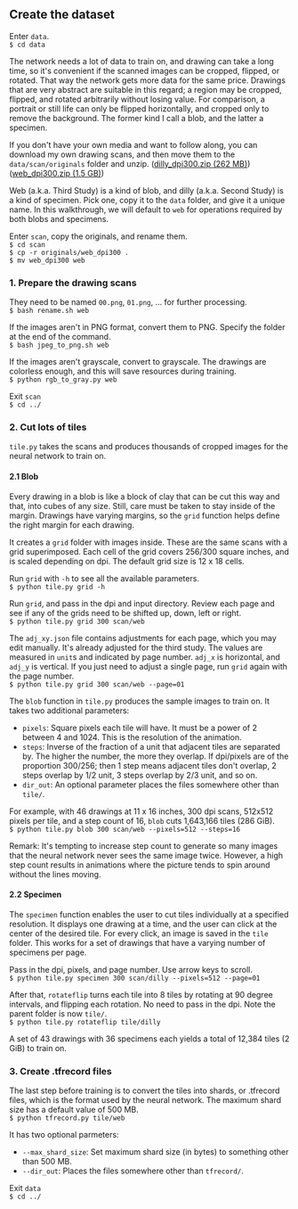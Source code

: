 ## Create the dataset

Enter `data`.  
`$ cd data`

The network needs a lot of data to train on, and drawing can take a long time, so it's convenient if the scanned images can be cropped, flipped, or rotated. That way the network gets more data for the same price. Drawings that are very abstract are suitable in this regard; a region may be cropped, flipped, and rotated arbitrarily without losing value. For comparison, a portrait or still life can only be flipped horizontally, and cropped only to remove the background. The former kind I call a blob, and the latter a specimen.

If you don't have your own media and want to follow along, you can download my own drawing scans, and then move them to the `data/scan/originals` folder and unzip. ([dilly_dpi300.zip (262 MB)](https://symbolfigures.io/thirdstudy/data/scan/originals/dilly_dpi300.zip)) ([web_dpi300.zip (1.5 GB)](https://symbolfigures.io/thirdstudy/data/scan/originals/web_dpi300.zip))

Web (a.k.a. Third Study) is a kind of blob, and dilly (a.k.a. Second Study) is a kind of specimen. Pick one, copy it to the `data` folder, and give it a unique name. In this walkthrough, we will default to `web` for operations required by both blobs and specimens.

Enter `scan`, copy the originals, and rename them.  
`$ cd scan`  
`$ cp -r originals/web_dpi300 .`  
`$ mv web_dpi300 web`

### 1. Prepare the drawing scans

They need to be named `00.png`, `01.png`, ... for further processing.  
`$ bash rename.sh web`

If the images aren't in PNG format, convert them to PNG. Specify the folder at the end of the command.  
`$ bash jpeg_to_png.sh web`

If the images aren't grayscale, convert to grayscale. The drawings are colorless enough, and this will save resources during training.  
`$ python rgb_to_gray.py web`

Exit `scan`  
`$ cd ../`

### 2. Cut lots of tiles

`tile.py` takes the scans and produces thousands of cropped images for the neural network to train on.

#### 2.1 Blob

Every drawing in a blob is like a block of clay that can be cut this way and that, into cubes of any size. Still, care must be taken to stay inside of the margin. Drawings have varying margins, so the `grid` function helps define the right margin for each drawing.

It creates a `grid` folder with images inside. These are the same scans with a grid superimposed. Each cell of the grid covers 256/300 square inches, and is scaled depending on dpi. The default grid size is 12 x 18 cells.

Run `grid` with `-h` to see all the available parameters.  
`$ python tile.py grid -h`

Run `grid`, and pass in the dpi and input directory. Review each page and see if any of the grids need to be shifted up, down, left or right.  
`$ python tile.py grid 300 scan/web`

The `adj_xy.json` file contains adjustments for each page, which you may edit manually. It's already adjusted for the third study. The values are measured in `unit`s and indicated by page number. `adj_x` is horizontal, and `adj_y` is vertical. If you just need to adjust a single page, run `grid` again with the page number.  
`$ python tile.py grid 300 scan/web --page=01`

The `blob` function in `tile.py` produces the sample images to train on. It takes two additional parameters:

- `pixels`: Square pixels each tile will have. It must be a power of 2 between 4 and 1024. This is the resolution of the animation.
- `steps`: Inverse of the fraction of a unit that adjacent tiles are separated by. The higher the number, the more they overlap. If dpi/pixels are of the proportion 300/256; then 1 step means adjacent tiles don't overlap, 2 steps overlap by 1/2 unit, 3 steps overlap by 2/3 unit, and so on.
- `dir_out`: An optional parameter places the files somewhere other than `tile/`.

For example, with 46 drawings at 11 x 16 inches, 300 dpi scans, 512x512 pixels per tile, and a step count of 16, `blob` cuts 1,643,166 tiles (286 GiB).  
`$ python tile.py blob 300 scan/web --pixels=512 --steps=16`

Remark: It's tempting to increase step count to generate so many images that the neural network never sees the same image twice. However, a high step count results in animations where the picture tends to spin around without the lines moving.

#### 2.2 Specimen

The `specimen` function enables the user to cut tiles individually at a specified resolution. It displays one drawing at a time, and the user can click at the center of the desired tile. For every click, an image is saved in the `tile` folder. This works for a set of drawings that have a varying number of specimens per page.

Pass in the dpi, pixels, and page number. Use arrow keys to scroll.  
`$ python tile.py specimen 300 scan/dilly --pixels=512 --page=01`

After that, `rotateflip` turns each tile into 8 tiles by rotating at 90 degree intervals, and flipping each rotation. No need to pass in the dpi. Note the parent folder is now `tile/`.  
`$ python tile.py rotateflip tile/dilly`

A set of 43 drawings with 36 specimens each yields a total of 12,384 tiles (2 GiB) to train on.

### 3. Create .tfrecord files

The last step before training is to convert the tiles into shards, or .tfrecord files, which is the format used by the neural network. The maximum shard size has a default value of 500 MB.  
`$ python tfrecord.py tile/web`

It has two optional parmeters:
- `--max_shard_size`: Set maximum shard size (in bytes) to something other than 500 MB.
- `--dir_out`: Places the files somewhere other than `tfrecord/`.

Exit `data`  
`$ cd ../`